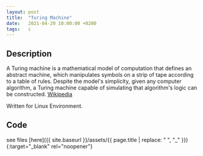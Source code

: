 ```yaml
---
layout: post
title:  "Turing Machine"
date:   2021-04-20 10:00:00 +0200
tags:   c
---
```

## Description ##
A Turing machine is a mathematical model of computation that defines an abstract machine, which manipulates symbols on a strip of tape according to a table of rules. Despite the model's simplicity, given any computer algorithm, a Turing machine capable of simulating that algorithm's logic can be constructed.
[Wikipedia](https://en.wikipedia.org/wiki/Turing_machine)

Written for Linux Environment.

## Code ##
see files [here]({{ site.baseurl }}/assets/{{ page.title | replace: " ", "_" }}){:target="_blank" rel="noopener"}